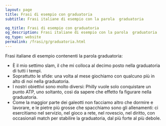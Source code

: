```yaml
---
layout: page
title: Frasi di esempio con graduatoria 
subtitle: Frasi italiane di esempio con la parola  graduatoria

og_title: Frasi di esempio con graduatoria 
og_description: Frasi italiane di esempio con la parola  graduatoria
og_type: website
permalink: /frasi/g/graduatoria.html
---
```


Frasi italiane di esempio contenenti la parola graduatoria:


- È il mio settimo slam, il che mi colloca al decimo posto nella graduatoria di tutti i tempi.
- Soprattutto le sfide: una volta al mese giochiamo con qualcuno più in alto di noi nella graduatoria.
- I nostri obiettivi sono molto diversi: Philly vuole solo conquistare un punto ATP, uno soltanto, così da sapere che effetto fa figurare nella graduatoria.
- Come la maggior parte dei galeotti non facciamo altro che dormire e lavorare, e le pietre più grosse che spacchiamo sono gli allenamenti: ci esercitiamo nel servizio, nel gioco a rete, nel rovescio, nel diritto, con occasionali match per stabilire la graduatoria, dal più forte al più debole.
